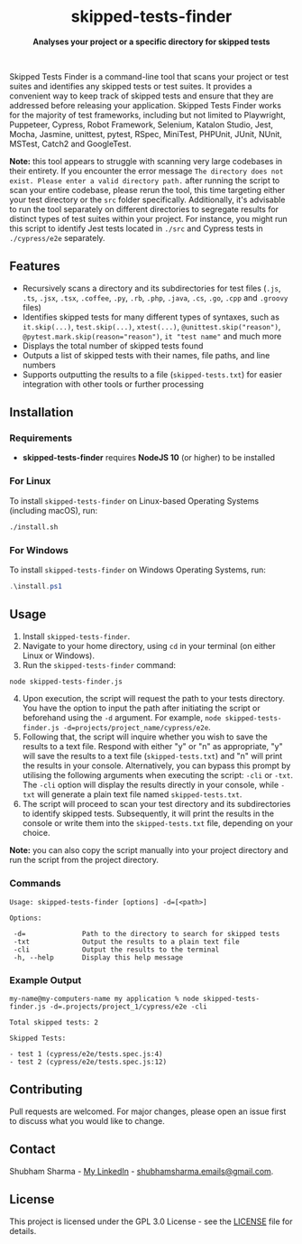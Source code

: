 <div align="center">

# skipped-tests-finder

**Analyses your project or a specific directory for skipped tests**

</div>

<br>

Skipped Tests Finder is a command-line tool that scans your project or test suites and identifies any skipped tests or test suites. It provides a convenient way to keep track of skipped tests and ensure that they are addressed before releasing your application. Skipped Tests Finder works for the majority of test frameworks, including but not limited to Playwright, Puppeteer, Cypress, Robot Framework, Selenium, Katalon Studio, Jest, Mocha, Jasmine, unittest, pytest, RSpec, MiniTest, PHPUnit, JUnit, NUnit, MSTest, Catch2 and GoogleTest.

**Note:** this tool appears to struggle with scanning very large codebases in their entirety. If you encounter the error message `The directory does not exist. Please enter a valid directory path.` after running the script to scan your entire codebase, please rerun the tool, this time targeting either your test directory or the `src` folder specifically. Additionally, it's advisable to run the tool separately on different directories to segregate results for distinct types of test suites within your project. For instance, you might run this script to identify Jest tests located in `./src` and Cypress tests in `./cypress/e2e` separately.


## Features

- Recursively scans a directory and its subdirectories for test files (`.js`, `.ts`, `.jsx`, `.tsx`, `.coffee`, `.py`, `.rb`, `.php`, `.java`, `.cs`, `.go`, `.cpp` and `.groovy` files)
- Identifies skipped tests for many different types of syntaxes, such as `it.skip(...)`, `test.skip(...)`, `xtest(...)`, `@unittest.skip("reason")`, `@pytest.mark.skip(reason="reason")`, `it "test name"` and much more
- Displays the total number of skipped tests found
- Outputs a list of skipped tests with their names, file paths, and line numbers
- Supports outputting the results to a file (`skipped-tests.txt`) for easier integration with other tools or further processing

## Installation

### Requirements

- **skipped-tests-finder** requires **NodeJS 10** (or higher) to be installed

### For Linux

To install `skipped-tests-finder` on Linux-based Operating Systems (including macOS), run:

```bash
./install.sh
```

### For Windows

To install `skipped-tests-finder` on Windows Operating Systems, run:

```powershell
.\install.ps1
```

## Usage

1. Install `skipped-tests-finder`.
2. Navigate to your home directory, using `cd` in your terminal (on either Linux or Windows).
3. Run the `skipped-tests-finder` command:
```sh
node skipped-tests-finder.js
```
4. Upon execution, the script will request the path to your tests directory. You have the option to input the path after initiating the script or beforehand using the `-d` argument. For example, `node skipped-tests-finder.js -d=projects/project_name/cypress/e2e`.
5. Following that, the script will inquire whether you wish to save the results to a text file. Respond with either "y" or "n" as appropriate, "y" will save the results to a text file (`skipped-tests.txt`) and "n" will print the results in your console. Alternatively, you can bypass this prompt by utilising the following arguments when executing the script: `-cli` or `-txt`. The `-cli` option will display the results directly in your console, while `-txt` will generate a plain text file named `skipped-tests.txt`.
6. The script will proceed to scan your test directory and its subdirectories to identify skipped tests. Subsequently, it will print the results in the console or write them into the `skipped-tests.txt` file, depending on your choice.

**Note:** you can also copy the script manually into your project directory and run the script from the project directory.

### Commands

```
Usage: skipped-tests-finder [options] -d=[<path>]

Options:

 -d=              Path to the directory to search for skipped tests
 -txt             Output the results to a plain text file
 -cli             Output the results to the terminal
 -h, --help       Display this help message
```

### Example Output

```
my-name@my-computers-name my application % node skipped-tests-finder.js -d=.projects/project_1/cypress/e2e -cli

Total skipped tests: 2

Skipped Tests:

- test 1 (cypress/e2e/tests.spec.js:4)
- test 2 (cypress/e2e/tests.spec.js:12)
```

## Contributing

Pull requests are welcomed. For major changes, please open an issue first to discuss what you would like to change.

## Contact

Shubham Sharma - [My LinkedIn](https://www.linkedin.com/in/sharma-it/) - shubhamsharma.emails@gmail.com.

## License

This project is licensed under the GPL 3.0 License - see the [LICENSE](LICENSE) file for details.

